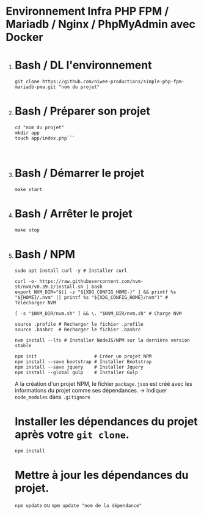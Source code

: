 # Environnement Infra PHP FPM / Mariadb / Nginx / PhpMyAdmin avec Docker

1. 
    # Bash / DL l'environnement
    ```git clone https://github.com/niwee-productions/simple-php-fpm-mariadb-pma.git "nom du projet"```



2. 
    # Bash / Préparer son projet
    ```
    cd "nom du projet"
    mkdir app
    touch app/index.php```



3. 
    # Bash / Démarrer le projet
    ```make start```



4. 
    # Bash / Arrêter le projet
    ```make stop```



5. 
    # Bash / NPM
    ```
    sudo apt install curl -y # Installer curl

    curl -o- https://raw.githubusercontent.com/nvm-sh/nvm/v0.39.1/install.sh | bash
    export NVM_DIR="$([ -z "${XDG_CONFIG_HOME-}" ] && printf %s "${HOME}/.nvm" || printf %s "${XDG_CONFIG_HOME}/nvm")" # Télécharger NVM

    [ -s "$NVM_DIR/nvm.sh" ] && \. "$NVM_DIR/nvm.sh" # Charge NVM 

    source .profile # Recharger le fichier .profile
    source .bashrc  # Recharger le fichier .bashrc

    nvm install --lts # Installer NodeJS/NPM sur la dernière version stable
    ```
    ```
    npm init                     # Créer un projet NPM
    npm install --save bootstrap # Installer Bootstrap
    npm install --save jquery    # Installer Jquery
    npm install --global gulp    # Installer Gulp
    ```
    A la création d'un projet NPM, le fichier `package.json` est créé avec les informations du projet comme ses dépendances.
    -> Indiquer `node_modules` dans `.gitignore`



    # Installer les dépendances du projet après votre `git clone`.
    ``` npm install ```   
  
  
  
    # Mettre à jour les dépendances du projet.
    ``` npm update ``` ou ``` npm update "nom de la dépendance" ```  
